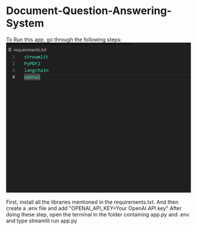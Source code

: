 # Document-Question-Answering-System
To Run this app, go through the following steps:![Alt text](<Screenshot (172).png>)

First, install all the libraries mentioned in the requirements.txt.
And then create a .env file and add "OPENAI_API_KEY=Your OpenAI API key"
After doing these step, open the terminal in the folder containing app.py and .env and type streamlit run app.py